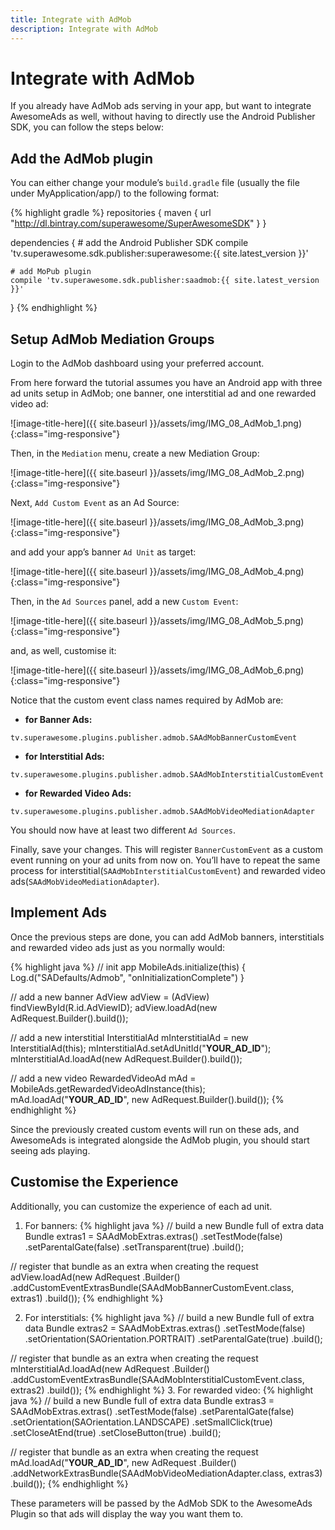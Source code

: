 ```yaml
---
title: Integrate with AdMob
description: Integrate with AdMob
---
```


# Integrate with AdMob

If you already have AdMob ads serving in your app, but want to integrate AwesomeAds as well, without having to directly use the Android Publisher SDK, you can follow the steps below:

## Add the AdMob plugin

You can either change your module’s `build.gradle` file (usually the file under MyApplication/app/) to the following format:

{% highlight gradle %}
repositories {
    maven { url "http://dl.bintray.com/superawesome/SuperAwesomeSDK" }
}

dependencies {
    # add the Android Publisher SDK
    compile 'tv.superawesome.sdk.publisher:superawesome:{{ site.latest_version }}'

    # add MoPub plugin
    compile 'tv.superawesome.sdk.publisher:saadmob:{{ site.latest_version }}'
}
{% endhighlight %}

## Setup AdMob Mediation Groups

Login to the AdMob dashboard using your preferred account.

From here forward the tutorial assumes you have an Android app with three ad units setup in AdMob; one banner, one interstitial ad and one rewarded video ad:

![image-title-here]({{ site.baseurl }}/assets/img/IMG_08_AdMob_1.png){:class="img-responsive"}

Then, in the `Mediation` menu, create a new Mediation Group:

![image-title-here]({{ site.baseurl }}/assets/img/IMG_08_AdMob_2.png){:class="img-responsive"}

Next, `Add Custom Event` as an Ad Source:

![image-title-here]({{ site.baseurl }}/assets/img/IMG_08_AdMob_3.png){:class="img-responsive"}

and add your app’s banner `Ad Unit` as target:

![image-title-here]({{ site.baseurl }}/assets/img/IMG_08_AdMob_4.png){:class="img-responsive"}

Then, in the `Ad Sources` panel, add a new `Custom Event`:

![image-title-here]({{ site.baseurl }}/assets/img/IMG_08_AdMob_5.png){:class="img-responsive"}

and, as well, customise it:

![image-title-here]({{ site.baseurl }}/assets/img/IMG_08_AdMob_6.png){:class="img-responsive"}

Notice that the custom event class names required by AdMob are:
 - <strong>for Banner Ads:</strong>
 
 `tv.superawesome.plugins.publisher.admob.SAAdMobBannerCustomEvent`
 - <strong>for Interstitial Ads:</strong> 
 
 `tv.superawesome.plugins.publisher.admob.SAAdMobInterstitialCustomEvent`
 - <strong>for Rewarded Video Ads:</strong> 
 
 `tv.superawesome.plugins.publisher.admob.SAAdMobVideoMediationAdapter`

You should now have at least two different `Ad Sources`.

Finally, save your changes. This will register `BannerCustomEvent` as a custom event running on your ad units from now on. You’ll have to repeat the same process for interstitial(`SAAdMobInterstitialCustomEvent`) and rewarded video ads(`SAAdMobVideoMediationAdapter`).

## Implement Ads

Once the previous steps are done, you can add AdMob banners, interstitials and rewarded video ads just as you normally would:

{% highlight java %}
// init app
MobileAds.initialize(this) { Log.d("SADefaults/Admob", "onInitializationComplete") }

// add a new banner
AdView adView = (AdView) findViewById(R.id.AdViewID);
adView.loadAd(new AdRequest.Builder().build());

// add a new interstitial
InterstitialAd mInterstitialAd = new InterstitialAd(this);
mInterstitialAd.setAdUnitId("__YOUR_AD_ID__");
mInterstitialAd.loadAd(new AdRequest.Builder().build());

// add a new video
RewardedVideoAd mAd = MobileAds.getRewardedVideoAdInstance(this);
mAd.loadAd("__YOUR_AD_ID__", new AdRequest.Builder().build());
{% endhighlight %}

Since the previously created custom events will run on these ads, and AwesomeAds is integrated alongside the AdMob plugin, you should start seeing ads playing.

## Customise the Experience

Additionally, you can customize the experience of each ad unit.

 1. For banners:
{% highlight java %}
// build a new Bundle full of extra data
Bundle extras1 = SAAdMobExtras.extras()
    .setTestMode(false)
    .setParentalGate(false)
    .setTransparent(true)
    .build();

// register that bundle as an extra when creating the request
adView.loadAd(new AdRequest
    .Builder()
    .addCustomEventExtrasBundle(SAAdMobBannerCustomEvent.class, extras1)
    .build());
{% endhighlight %}

 2. For interstitials:
{% highlight java %}
// build a new Bundle full of extra data
Bundle extras2 = SAAdMobExtras.extras()
     .setTestMode(false)
     .setOrientation(SAOrientation.PORTRAIT)
     .setParentalGate(true)
     .build();


 // register that bundle as an extra when creating the request
 mInterstitialAd.loadAd(new AdRequest
     .Builder()
     .addCustomEventExtrasBundle(SAAdMobInterstitialCustomEvent.class, extras2)
     .build());
{% endhighlight %}
 3. For rewarded video:
{% highlight java %}
 // build a new Bundle full of extra data
 Bundle extras3 = SAAdMobExtras.extras()
       .setTestMode(false)
       .setParentalGate(false)
       .setOrientation(SAOrientation.LANDSCAPE)
       .setSmallClick(true)
       .setCloseAtEnd(true)
       .setCloseButton(true)
       .build();

 // register that bundle as an extra when creating the request
mAd.loadAd("__YOUR_AD_ID__", new AdRequest
       .Builder()
       .addNetworkExtrasBundle(SAAdMobVideoMediationAdapter.class, extras3)
       .build());
{% endhighlight %}

These parameters will be passed by the AdMob SDK to the AwesomeAds Plugin so that ads will display the way you want them to.